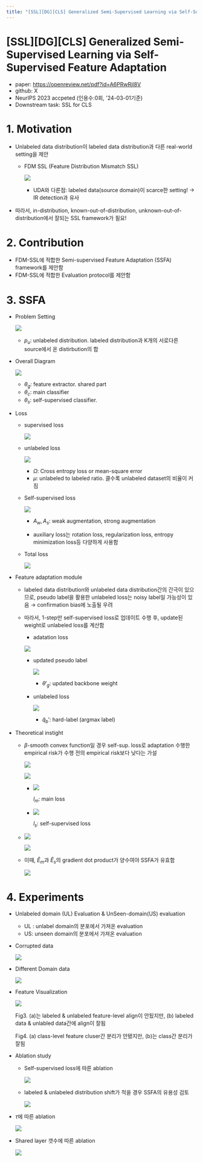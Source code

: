 ```yaml
---
title: "[SSL][DG][CLS] Generalized Semi-Supervised Learning via Self-Supervised Feature Adaptation"
---
```

# [SSL][DG][CLS] Generalized Semi-Supervised Learning via Self-Supervised Feature Adaptation

- paper: https://openreview.net/pdf?id=A6PRwRjI8V
- github: X
- NeurIPS 2023 accpeted (인용수:0회, '24-03-01기준)
- Downstream task: SSL for CLS

# 1. Motivation

- Unlabeled data distribution이 labeled data distribution과 다른 real-world setting을 제안

  - FDM SSL (Feature Distribution Mismatch SSL)	

    ![](../images/2024-03-01/image-20240302204456085.png)

    - UDA와 다른점: labeled data(source domain)이 scarce한 setting! $\to$ IR detection과 유사

- 따라서, in-distribution, known-out-of-distribution, unknown-out-of-distribution에서 잘되는 SSL framework가 필요!

# 2. Contribution

- FDM-SSL에 적합한 Semi-supervised Feature Adaptation (SSFA) framework를 제안함
- FDM-SSL에 적합한 Evaluation protocol를 제안함

# 3. SSFA

- Problem Setting

  ![](../images/2024-03-01/image-20240302210901082.png)

  - $p_u$: unlabeled distribution. labeled distribution과 K개의 서로다른 source에서 온 distirbution의 합

- Overall Diagram

  ![](../images/2024-03-01/image-20240302210956763.png)

  - $\theta_g$: feature extractor. shared part
  - $\theta_c$: main classifier
  - $\theta_s$: self-supervised classifier.

- Loss

  - supervised loss

    ![](../images/2024-03-01/image-20240302211047447.png)

  - unlabeled loss

    ![](../images/2024-03-01/image-20240302211103882.png)

    - $\Omega$: Cross entropy loss or mean-square error 
    - $\mu$: unlabeled to labeled ratio. 클수록 unlabeled dataset의 비율이 커짐

  - Self-supervised loss

    ![](../images/2024-03-01/image-20240302211202682.png)

    - $A_w, A_s$: weak augmentation, strong augmentation

    - auxiliary loss는 rotation loss, regularization loss, entropy minimization loss등 다양하게 사용함

  - Total loss

    ![](../images/2024-03-01/image-20240302211227109.png)

- Feature adaptation module

  - labeled data distribution와 unlabeled data distribution간의 간극이 있으므로, pseudo label을 활용한 unlabeled loss는 noisy label일 가능성이 있음 $\to$ confirmation bias에 노출될 우려

  - 따라서, 1-step만 self-supervised loss로 업데이트 수행 후, update된 weight로 unlabeled loss를 계산함

    - adatation loss

    ![](../images/2024-03-01/image-20240302211920014.png)

    - updated pseudo label

      ![](../images/2024-03-01/image-20240302212006809.png)

      - $\theta'_g$: updated backbone weight

    - unlabeled loss

      ![](../images/2024-03-01/image-20240302212035535.png)

      - $\hat{q}_b'$: hard-label (argmax label)

- Theoretical instight

  - $\beta$-smooth convex function일 경우 self-sup. loss로 adaptation 수행한 empirical risk가 수행 전의 empirical risk보다 낮다는 가설

    ![](../images/2024-03-01/image-20240302212215023.png)

    ![](../images/2024-03-01/image-20240302212229090.png)

    - ![](../images/2024-03-01/image-20240302212249902.png)

      $l_m$: main loss

    - ![](../images/2024-03-01/image-20240302212309440.png)

      $l_s$: self-supervised loss

  - ![](../images/2024-03-01/image-20240302212355525.png)

    ![](../images/2024-03-01/image-20240302212406807.png)

  - 이때, $\hat{E}_m$과 $\hat{E}_s$의 gradient dot product가 양수여야 SSFA가 유효함

    ![](../images/2024-03-01/image-20240302212512265.png)

  

# 4. Experiments

- Unlabeled domain (UL) Evaluation & UnSeen-domain(US) evaluation

  - UL : unlabel domain의 분포에서 가져온 evaluation
  - US: unseen domain의 분포에서 가져온 evaluation

- Corrupted data

  ![](../images/2024-03-01/image-20240302212605802.png)

- Different Domain data

  ![](../images/2024-03-01/image-20240302212707803.png) 

- Feature Visualization

  ![](../images/2024-03-01/image-20240302212732664.png)

  Fig3. (a)는 labeled & unlabeled feature-level align이 안됬지만, (b) labeled data & unlabled data간에 align이 잘됨

  Fig4. (a) class-level feature cluser간 분리가 안됐지만, (b)는 class간 분리가 잘됨

- Ablation study

  - Self-supervised loss에 따른 ablation

    ![](../images/2024-03-01/image-20240302212949723.png)

  - labeled & unlabeled distribution shift가 적을 경우 SSFA의 유용성 검토

    ![](../images/2024-03-01/image-20240302213022323.png)

- $\tau$에 따른 ablation

  ![](../images/2024-03-01/image-20240302213043572.png)

- Shared layer 갯수에 따른 ablation

  ![](../images/2024-03-01/image-20240302213103241.png)
